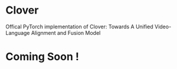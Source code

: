 # Clover
Offical PyTorch implementation of Clover: Towards A Unified Video-Language Alignment and Fusion Model
# Coming Soon !